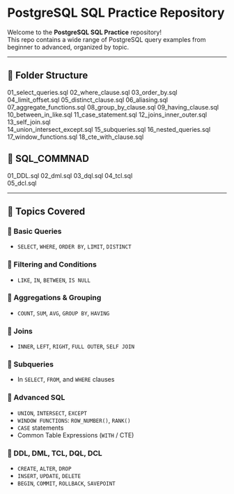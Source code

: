 # PostgreSQL SQL Practice Repository

Welcome to the **PostgreSQL SQL Practice** repository!  
This repo contains a wide range of PostgreSQL query examples from beginner to advanced, organized by topic.

---

## 📁 Folder Structure

01_select_queries.sql
02_where_clause.sql	
03_order_by.sql
04_limit_offset.sql	
05_distinct_clause.sql
06_aliasing.sql
07_aggregate_functions.sql
08_group_by_clause.sql
09_having_clause.sql	
10_between_in_like.sql
11_case_statement.sql
12_joins_inner_outer.sql
13_self_join.sql	
14_union_intersect_except.sql
15_subqueries.sql
16_nested_queries.sql
17_window_functions.sql
18_cte_with_clause.sql



## 📁 SQL_COMMNAD

01_DDL.sql
02_dml.sql
03_dql.sql
04_tcl.sql	
05_dcl.sql

---

## 📌 Topics Covered

### 🔹 Basic Queries
- `SELECT`, `WHERE`, `ORDER BY`, `LIMIT`, `DISTINCT`

### 🔹 Filtering and Conditions
- `LIKE`, `IN`, `BETWEEN`, `IS NULL`

### 🔹 Aggregations & Grouping
- `COUNT`, `SUM`, `AVG`, `GROUP BY`, `HAVING`

### 🔹 Joins
- `INNER`, `LEFT`, `RIGHT`, `FULL OUTER`, `SELF JOIN`

### 🔹 Subqueries
- In `SELECT`, `FROM`, and `WHERE` clauses

### 🔹 Advanced SQL
- `UNION`, `INTERSECT`, `EXCEPT`
- `WINDOW FUNCTIONS`: `ROW_NUMBER()`, `RANK()`
- `CASE` statements
- Common Table Expressions (`WITH` / CTE)

### 🔹 DDL, DML, TCL, DQL, DCL
- `CREATE`, `ALTER`, `DROP`
- `INSERT`, `UPDATE`, `DELETE`
- `BEGIN`, `COMMIT`, `ROLLBACK`, `SAVEPOINT`